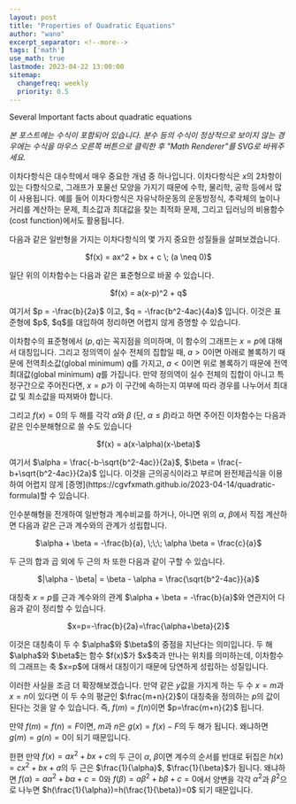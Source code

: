 ```yaml
---
layout: post
title: "Properties of Quadratic Equations"
author: "wano"
excerpt_separator: <!--more-->
tags: ['math']
use_math: true
lastmode: 2023-04-22 13:00:00
sitemap:
  changefreq: weekly
  priority: 0.5
---
```


Several Important facts about quadratic equations<!--more-->

*본 포스트에는 수식이 포함되어 있습니다. 분수 등의 수식이 정상적으로 보이지 않는 경우에는 수식을 마우스 오른쪽 버튼으로 클릭한 후 "Math Renderer"를 SVG로 바꿔주세요.*

이차다항식은 대수학에서 매우 중요한 개념 중 하나입니다. 이차다항식은 $x$의 2차항이 있는 다항식으로, 그래프가 포물선 모양을 가지기 때문에 수학, 물리학, 공학 등에서 많이 사용됩니다. 예를 들어 이차다항식은 자유낙하운동의 운동방정식, 추락체의 높이나 거리를 계산하는 문제, 최소값과 최대값을 찾는 최적화 문제, 그리고 딥러닝의 비용함수(cost function)에서도 활용됩니다.

다음과 같은 일반형을 가지는 이차다항식의 몇 가지 중요한 성질들을 살펴보겠습니다.
<p style="text-align: center;">$f(x) = ax^2 + bx + c \; (a \neq 0)$</p>

일단 위의 이차함수는 다음과 같은 표준형으로 바꿀 수 있습니다. 
<p style="text-align: center;">$f(x) = a(x-p)^2 + q$</p>
여기서 $p = -\frac{b}{2a}$ 이고, $q = -\frac{b^2-4ac}{4a}$ 입니다. 이것은 표준형에 $p$, $q$를 대입하여 정리하면 어렵지 않게 증명할 수 있습니다.

이차함수의 표준형에서 $(p, q)$는 꼭지점을 의미하며, 이 함수의 그래프는 $x=p$에 대해서 대칭입니다. 그리고  정의역이 실수 전체의 집합일 때, $a>0$이면 아래로 볼록하기 때문에 전역최소값(global minimum) $q$를 가지고, $a<0$이면 위로 볼록하기 때문에 전역최대값(global minimum) $q$를 가집니다. 만약 정의역이 실수 전체의 집합이 아니고 특정구간으로 주어진다면, $x=p$가 이 구간에 속하는지 여부에 따라 경우를 나누어서 최대값 및 최소값을 따져봐야 합니다.

그리고 $f(x)=0$의 두 해를 각각 $\alpha$와 $\beta$ (단, $\alpha \leq \beta$)라고 하면 주어진 이차함수는 다음과 같은 인수분해형으로 쓸 수도 있습니다
<p style="text-align: center;">$f(x) = a(x-\alpha)(x-\beta)$</p>
여기서 $\alpha = \frac{-b-\sqrt{b^2-4ac}}{2a}$, $\beta = \frac{-b+\sqrt{b^2-4ac}}{2a}$ 입니다. 이것을 근의공식이라고 부르며 완전제곱식을 이용하여 어렵지 않게 [증명](https://cgvfxmath.github.io/2023-04-14/quadratic-formula)할 수 있습니다.

인수분해형을 전개하여 일반형과 계수비교를 하거나, 아니면 위의 $\alpha$, $\beta$에서 직접 계산하면 다음과 같은 근과 계수와의 관계가 성립합니다.
<p style="text-align: center;">$\alpha + \beta = -\frac{b}{a}, \;\;\; \alpha \beta = \frac{c}{a}$</p>
두 근의 합과 곱 외에 두 근의 차 또한 다음과 같이 구할 수 있습니다.
<p style="text-align: center;">$|\alpha - \beta| = \beta - \alpha = \frac{\sqrt{b^2-4ac}}{a}$</p>

대칭축 $x=p$를 근과 계수와의 관계 $\alpha + \beta = -\frac{b}{a}$와 연관지어 다음과 같이 정리할 수 있습니다.
<p style="text-align: center;">$x=p=-\frac{b}{2a}=\frac{\alpha+\beta}{2}$</p>
이것은 대칭축이 두 수 $\alpha$와 $\beta$의 중점을 지난다는 의미입니다. 두 해 $\alpha$와 $\beta$는 함수 $f(x)$가 $x$축과 만나는 위치를 의미하는데, 이차함수의 그래프는 축 $x=p$에 대해서 대칭이기 때문에 당연하게 성립하는 성질입니다.

이러한 사실을 조금 더 확장해보겠습니다. 만약 같은 $y$값을 가지게 하는 두 수 $x=m$과 $x=n$이 있다면 이 두 수의 평균인 $\frac{m+n}{2}$이 대칭축을 정의하는 $p$의 값이 된다는 것을 알 수 있습니다. 즉, $f(m)=f(n)$이면 $p=\frac{m+n}{2}$ 됩니다.

만약 $f(m)=f(n)=F$이면, $m$과 $n$은 $g(x)=f(x)-F$의 두 해가 됩니다. 왜냐하면 $g(m) = g(n) = 0$이 되기 때문입니다.

한편 만약 $f(x)=ax^2+bx+c$의 두 근이 $\alpha$, $\beta$이면 계수의 순서를 반대로 뒤집은 $h(x)=cx^2+bx+a$의 두 근은 $\frac{1}{\alpha}$, $\frac{1}{\beta}$가 됩니다. 왜냐하면 $f(\alpha)=a\alpha^2+b\alpha+c=0$와 $f(\beta)=a\beta^2+b\beta+c=0$에서 양변을 각각 $\alpha^2$과 $\beta^2$으로 나누면 $h(\frac{1}{\alpha})=h(\frac{1}{\beta})=0$ 되기 때문입니다.
